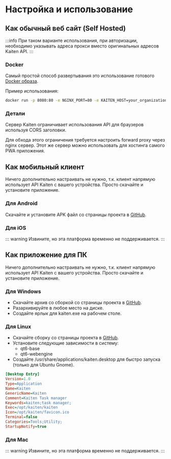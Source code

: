 # Настройка и использование
## Как обычный веб сайт (Self Hosted)
:::info
При таком варианте использования, при авторизации, необходимо указывать адреса прокси вместо оригинальных адресов Kaiten API.
:::

### Docker

Самый простой способ развертывания это использование готового [Docker образа](https://hub.docker.com/r/mlivirov/kaiten-client).

Пример использования: 
```bash
docker run -p 8080:80 -e NGINX_PORT=80 -e KAITEN_HOST=your_organization.kaiten.ru -e KAITEN_FILES=files.kaiten.ru mlivirov/kaiten-client
```

### Детали
Сервер Kaiten ограничивает использования API для браузеров используя CORS заголовки.

Для обхода этого ограничения требуется настроить forward proxy через nginx сервер. Этот же сервер можно использовать для хостинга самого PWA приложения.

## Как мобильный клиент
Ничего дополнительно настраивать не нужно, т.к. клиент напрямую использует API Kaiten с вашего устройства. Просто скачайте и установите приложение.

### Для Android
Скачайте и установите APK файл со страницы проекта в [GitHub](https://github.com/mlivirov/kaiten-desktop/releases).

### Для iOS
::: warning
Извините, но эта платформа временно не поддерживается. 
:::

## Как приложение для ПК
Ничего дополнительно настраивать не нужно, т.к. клиент напрямую использует API Kaiten с вашего устройства. Просто скачайте и установите приложение.

### Для Windows
- Скачайте архив со сборкой со страницы проекта в [GitHub](https://github.com/mlivirov/kaiten-desktop/releases). 
- Разархивируйте в любое место на диске.
- Создайте ярлык для kaiten.exe на рабочем столе.

### Для Linux
- Скачайте сборку со страницы проекта в [GitHub](https://github.com/mlivirov/kaiten-desktop/releases).
- Установите следующие зависимости в систему:
  - qt6-base
  - qt6-webengine
- Создайте /usr/share/applications/kaiten.desktop для быстро запуска (только для Ubuntu Gnome).

```ini
[Desktop Entry]
Version=1.0
Type=Application
Name=Kaiten
GenericName=Kaiten
Comment=Kaiten Task manager
Keywords=kaiten;task manager;
Exec=/opt/kaiten/kaiten
Icon=/opt/kaiten/favicon.ico
Terminal=false
Categories=Tools;Utility;
StartupNotify=true
```

### Для Mac
::: warning
Извините, но эта платформа временно не поддерживается.
:::